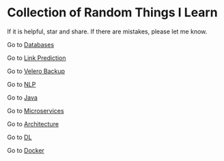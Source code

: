 # Collection of Random Things I Learn

If it is helpful, star and share. If there are mistakes, please let me know. 

Go to [Databases](/database/databases.md)

Go to [Link Prediction](/link-prediction/README.md)

Go to [Velero Backup](/velero-backup/backup.md)

Go to [NLP](/nlp/README.md)

Go to [Java](/java/README.md)

Go to [Microservices](/microservices/README.md)

Go to [Architecture](/architecture/README.md)

Go to [DL](/deep-learning/README.md)

Go to [Docker](/docker/README.md)